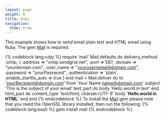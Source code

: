 ```yaml
---
layout: page
weight: 0
title: Ruby
navigation:
  show: true
---
```


This example shows how to send email plain text and HTML email using Ruby. The gem [Mail](https://github.com/mikel/mail) is required.

{% codeblock lang:ruby %} require 'mail' Mail.defaults do delivery\_method :smtp, { :address =\> "smtp.sendgrid.net", :port =\> 587, :domain =\> "yourdomain.com", :user\_name =\> "yourusername@domain.com", :password =\> "yourPassword", :authentication =\> 'plain', :enable\_starttls\_auto =\> true } end mail = Mail.deliver do to 'yourRecipient@domain.com' from 'Your Name <name@domain.com>' subject 'This is the subject of your email' text\_part do body 'Hello world in text' end html\_part do content\_type 'text/html; charset=UTF-8' body '**Hello world in HTML**' end end {% endcodeblock %} To install the [Mail](https://github.com/mikel/mail) gem please note that you need the OpenSSL library installed, then run the following: {% codeblock lang:bash %} gem install mail {% endcodeblock %}
